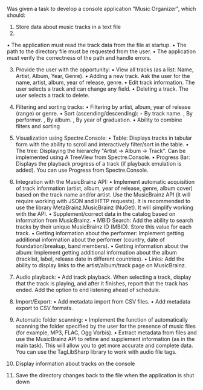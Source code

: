 Was given a task to develop a console application "Music Organizer", which should:
1. Store data about music tracks in a text file
2. 
  • The application must read the track data from the file at startup.
  • The path to the directory file must be requested from the user.
  • The application must verify the correctness of the path and handle errors.

3. Provide the user with the opportunity:
  • View all tracks (as a list: Name, Artist, Album, Year, Genre).
  • Adding a new track. Ask the user for the name, artist, album, year of release, genre.
  • Edit track information. The user selects a track and can change any field.
  • Deleting a track. The user selects a track to delete.

4. Filtering and sorting tracks:
  • Filtering by artist, album, year of release (range) or genre.
  • Sort (ascending/descending):
  ‣ By track name.
  , By performer.
  , By album.
  , By year of graduation.
  • Ability to combine filters and sorting

5. Visualization using Spectre.Console:
  • Table: Displays tracks in tabular form with the ability to scroll and interactively filter/sort in the table.
  • The tree: Displaying the hierarchy "Artist -> Album -> Track". Can be implemented using A TreeView from Spectre.Console.
  • Progress Bar: Displays the playback progress of a track (if playback emulation is added). You can use Progress from Spectre.Console.

6. Integration with the MusicBrainz API:
  • Implement automatic acquisition of track information (artist, album, year of release, genre,
  album cover) based on the track name and/or artist. Use the MusicBrainz API
  (it will require working with JSON and HTTP requests). It is recommended to use the library
  MetaBrainz.MusicBrainz (NuGet). It will simplify working with the API.
  • Supplement/correct data in the catalog based on information from MusicBrainz.
  • MBID Search: Add the ability to search tracks by their unique MusicBrainz ID
  (MBID). Store this value for each track.
  • Getting information about the performer: Implement getting additional information about
  the performer (country, date of foundation/breakup, band members).
  • Getting information about the album: Implement getting additional information about the album
  (tracklist, label, release date in different countries).
  • Links: Add the ability to display links to the artist/album/track page on
  MusicBrainz.

7. Audio playback:
  • Add track playback. When selecting a track, display that the track is playing, and after it finishes,
  report that the track has ended. Add the option to end listening ahead of schedule.

9. Import/Export:
  • Add metadata import from CSV files.
  • Add metadata export to CSV formats.

10. Automatic folder scanning:
  • Implement the function of automatically scanning the folder specified by the user for the presence of
  music files (for example, MP3, FLAC, Ogg Vorbis).
  • Extract metadata from files and use the MusicBrainz API to refine and supplement
  information (as in the main task). This will allow you to get more accurate and complete data. 
  You can use the TagLibSharp library to work with audio file tags.
11. Display information about tracks on the console
12. Save the directory changes back to the file when the application is shut down
